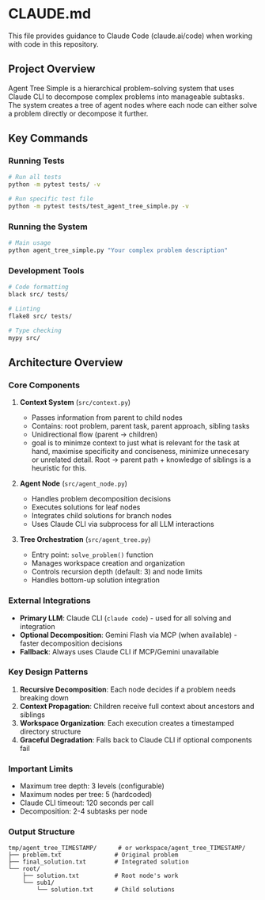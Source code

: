# CLAUDE.md

This file provides guidance to Claude Code (claude.ai/code) when working with code in this repository.

## Project Overview

Agent Tree Simple is a hierarchical problem-solving system that uses Claude CLI to decompose complex problems into manageable subtasks. The system creates a tree of agent nodes where each node can either solve a problem directly or decompose it further.

## Key Commands

### Running Tests
```bash
# Run all tests
python -m pytest tests/ -v

# Run specific test file
python -m pytest tests/test_agent_tree_simple.py -v

```

### Running the System
```bash
# Main usage
python agent_tree_simple.py "Your complex problem description"
```

### Development Tools
```bash
# Code formatting
black src/ tests/

# Linting
flake8 src/ tests/

# Type checking
mypy src/
```

## Architecture Overview

### Core Components

1. **Context System** (`src/context.py`)
   - Passes information from parent to child nodes
   - Contains: root problem, parent task, parent approach, sibling tasks
   - Unidirectional flow (parent → children)
   - goal is to minimze context to just what is relevant for the task at hand, maximise specificity and conciseness, minimize unnecesary or unrelated detail. Root -> parent path + knowledge of siblings is a heuristic for this.

2. **Agent Node** (`src/agent_node.py`)
   - Handles problem decomposition decisions
   - Executes solutions for leaf nodes
   - Integrates child solutions for branch nodes
   - Uses Claude CLI via subprocess for all LLM interactions

3. **Tree Orchestration** (`src/agent_tree.py`)
   - Entry point: `solve_problem()` function
   - Manages workspace creation and organization
   - Controls recursion depth (default: 3) and node limits
   - Handles bottom-up solution integration

### External Integrations

- **Primary LLM**: Claude CLI (`claude code`) - used for all solving and integration
- **Optional Decomposition**: Gemini Flash via MCP (when available) - faster decomposition decisions
- **Fallback**: Always uses Claude CLI if MCP/Gemini unavailable

### Key Design Patterns

1. **Recursive Decomposition**: Each node decides if a problem needs breaking down
2. **Context Propagation**: Children receive full context about ancestors and siblings
3. **Workspace Organization**: Each execution creates a timestamped directory structure
4. **Graceful Degradation**: Falls back to Claude CLI if optional components fail

### Important Limits

- Maximum tree depth: 3 levels (configurable)
- Maximum nodes per tree: 5 (hardcoded)
- Claude CLI timeout: 120 seconds per call
- Decomposition: 2-4 subtasks per node

### Output Structure
```
tmp/agent_tree_TIMESTAMP/      # or workspace/agent_tree_TIMESTAMP/
├── problem.txt               # Original problem
├── final_solution.txt        # Integrated solution
└── root/
    ├── solution.txt          # Root node's work
    └── sub1/
        └── solution.txt      # Child solutions
```